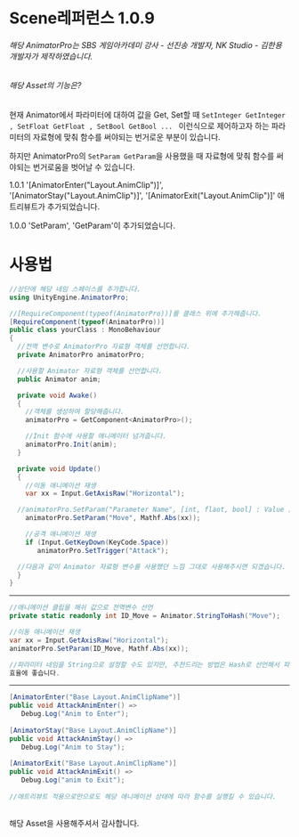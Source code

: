 # Scene레퍼런스 1.0.9

###### 해당 AnimatorPro는 SBS 게임아카데미 강사 - 선진송 개발자, NK Studio - 김한용 개발자가 제작하였습니다.

###### 해당 Asset의 기능은?  

현재 Animator에서 파라미터에 대하여 값을 Get, Set할 때 ```SetInteger GetInteger , SetFloat GetFloat , SetBool GetBool ... ``` 
이런식으로 제어하고자 하는 파라미터의 자료형에 맞춰 함수를 써야되는 번거로운 부분이 있습니다.

하지만 AnimatorPro의 ``` SetParam GetParam ```을 사용했을 때 자료형에 맞춰 함수를 써야되는 번거로움을 벗어날 수 있습니다.

1.0.1
'[AnimatorEnter("Layout.AnimClip")]', '[AnimatorStay("Layout.AnimClip")]', '[AnimatorExit("Layout.AnimClip")]' 애트리뷰트가 추가되었습니다.

1.0.0
'SetParam', 'GetParam'이 추가되었습니다.


# 사용법

``` C#
//상단에 해당 네임 스페이스를 추가합니다.
using UnityEngine.AnimatorPro;

//[RequireComponent(typeof(AnimatorPro))]를 클래스 위에 추가해줍니다.
[RequireComponent(typeof(AnimatorPro))]
public class yourClass : MonoBehaviour
{
  //전역 변수로 AnimatorPro 자료형 객체를 선언합니다.
  private AnimatorPro animatorPro;

  //사용할 Animator 자료형 객체를 선언합니다.
  public Animator anim;

  private void Awake()
  {
    //객체를 생성하여 할당해줍니다. 
    animatorPro = GetComponent<AnimatorPro>();

    //Init 함수에 사용할 애니메이터 넘겨줍니다.
    animatorPro.Init(anim);
  }

  private void Update()
  {
    //이동 애니메이션 재생
    var xx = Input.GetAxisRaw("Horizontal");

  //animatorPro.SetParam("Parameter Name", [int, flaot, bool] : Value );
    animatorPro.SetParam("Move", Mathf.Abs(xx));

    //공격 애니메이션 재생
    if (Input.GetKeyDown(KeyCode.Space))
       animatorPro.SetTrigger("Attack");

  //다음과 같이 Animator 자료형 변수를 사용했던 느낌 그대로 사용해주시면 되겠습니다.
  }    
}
```

---------------------------------------------------------------------------------------
```c#
//애니메이션 클립을 해쉬 값으로 전역변수 선언
private static readonly int ID_Move = Animator.StringToHash("Move");

//이동 애니메이션 재생
var xx = Input.GetAxisRaw("Horizontal");
animatorPro.SetParam(ID_Move, Mathf.Abs(xx));

//파라미터 네임을 String으로 설정할 수도 있지만, 추천드리는 방법은 Hash로 선언해서 파라미터 ID를 입력해주는것이  
효율에 좋습니다.
```
---------------------------------------------------------------------------------------
```c#
[AnimatorEnter("Base Layout.AnimClipName")]
public void AttackAnimEnter() =>
   Debug.Log("Anim to Enter");
    
[AnimatorStay("Base Layout.AnimClipName")]
public void AttackAnimStay() =>
   Debug.Log("Anim to Stay");
    
[AnimatorExit("Base Layout.AnimClipName")]
public void AttackAnimExit() =>
   Debug.Log("anim to Exit");
   
//애트리뷰트 적용으로만으로도 해당 애니메이션 상태에 따라 함수를 실행킬 수 있습니다.
   
```

해당 Asset을 사용해주셔서 감사합니다.
